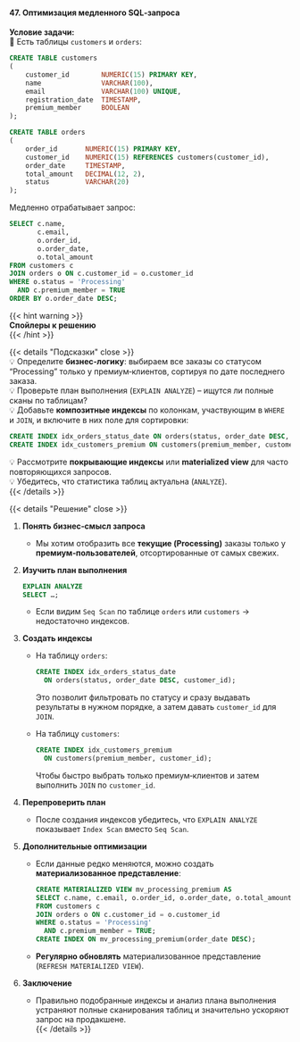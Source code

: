#### 47. Оптимизация медленного SQL‑запроса

**Условие задачи:**  
📌 Есть таблицы `customers` и `orders`:
```sql
CREATE TABLE customers
(
    customer_id        NUMERIC(15) PRIMARY KEY,
    name               VARCHAR(100),
    email              VARCHAR(100) UNIQUE,
    registration_date  TIMESTAMP,
    premium_member     BOOLEAN
);

CREATE TABLE orders
(
    order_id       NUMERIC(15) PRIMARY KEY,
    customer_id    NUMERIC(15) REFERENCES customers(customer_id),
    order_date     TIMESTAMP,
    total_amount   DECIMAL(12, 2),
    status         VARCHAR(20)
);
````

Медленно отрабатывает запрос:

```sql
SELECT c.name,
       c.email,
       o.order_id,
       o.order_date,
       o.total_amount
FROM customers c
JOIN orders o ON c.customer_id = o.customer_id
WHERE o.status = 'Processing'
  AND c.premium_member = TRUE
ORDER BY o.order_date DESC;
```

{{< hint warning >}}  
**Спойлеры к решению**  
{{< /hint >}}

{{< details "Подсказки" close >}}  
💡 Определите **бизнес‑логику**: выбираем все заказы со статусом “Processing” только у премиум‑клиентов, сортируя по дате последнего заказа.  
💡 Проверьте план выполнения (`EXPLAIN ANALYZE`) – ищутся ли полные сканы по таблицам?  
💡 Добавьте **композитные индексы** по колонкам, участвующим в `WHERE` и `JOIN`, и включите в них поле для сортировки:

```sql
CREATE INDEX idx_orders_status_date ON orders(status, order_date DESC, customer_id);
CREATE INDEX idx_customers_premium ON customers(premium_member, customer_id);
```

💡 Рассмотрите **покрывающие индексы** или **materialized view** для часто повторяющихся запросов.  
💡 Убедитесь, что статистика таблиц актуальна (`ANALYZE`).  
{{< /details >}}

{{< details "Решение" close >}}

1. **Понять бизнес‑смысл запроса**

    - Мы хотим отобразить все **текущие (Processing)** заказы только у **премиум‑пользователей**, отсортированные от самых свежих.

2. **Изучить план выполнения**

    ```sql
    EXPLAIN ANALYZE
    SELECT …;
    ```

    - Если видим `Seq Scan` по таблице `orders` или `customers` → недостаточно индексов.

3. **Создать индексы**

    - На таблицу `orders`:

        ```sql
        CREATE INDEX idx_orders_status_date
          ON orders(status, order_date DESC, customer_id);
        ```

      Это позволит фильтровать по статусу и сразу выдавать результаты в нужном порядке, а затем давать `customer_id` для `JOIN`.

    - На таблицу `customers`:

        ```sql
        CREATE INDEX idx_customers_premium
          ON customers(premium_member, customer_id);
        ```

      Чтобы быстро выбрать только премиум‑клиентов и затем выполнить `JOIN` по `customer_id`.

4. **Перепроверить план**

    - После создания индексов убедитесь, что `EXPLAIN ANALYZE` показывает `Index Scan` вместо `Seq Scan`.

5. **Дополнительные оптимизации**

    - Если данные редко меняются, можно создать **материализованное представление**:

        ```sql
        CREATE MATERIALIZED VIEW mv_processing_premium AS
        SELECT c.name, c.email, o.order_id, o.order_date, o.total_amount
        FROM customers c
        JOIN orders o ON c.customer_id = o.customer_id
        WHERE o.status = 'Processing'
          AND c.premium_member = TRUE;
        CREATE INDEX ON mv_processing_premium(order_date DESC);
        ```

    - **Регулярно обновлять** материализованное представление (`REFRESH MATERIALIZED VIEW`).

6. **Заключение**

    - Правильно подобранные индексы и анализ плана выполнения устраняют полные сканирования таблиц и значительно ускоряют запрос на продакшене.  
      {{< /details >}}